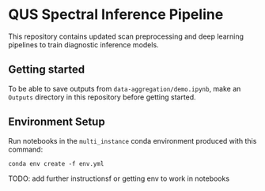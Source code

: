 # QUS Spectral Inference Pipeline

This repository contains updated scan preprocessing and deep learning pipelines to train diagnostic inference models.

## Getting started

To be able to save outputs from `data-aggregation/demo.ipynb`, make an `Outputs` directory in this repository before getting started.

## Environment Setup

Run notebooks in the `multi_instance` conda environment produced with this command:

`conda env create -f env.yml`

TODO: add further instructionsf or getting env to work in notebooks
